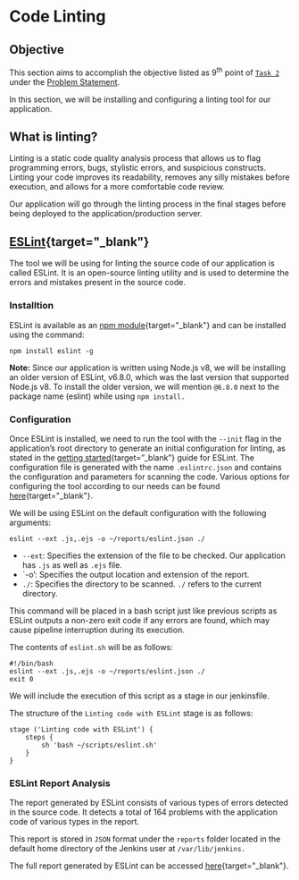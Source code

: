# Code Linting

## Objective

This section aims to accomplish the objective listed as 9<sup>th</sup> point of [`Task 2`](../problem-statement/#task-2) under the [Problem Statement](../problem-statement).

In this section, we will be installing and configuring a linting tool for our application.

## What is linting?

Linting is a static code quality analysis process that allows us to flag programming errors, bugs, stylistic errors, and suspicious constructs. Linting your code improves its readability, removes any silly mistakes before execution, and allows for a more comfortable code review.

Our application will go through the linting process in the final stages before being deployed to the application/production server.

## [ESLint](https://eslint.org/){target="_blank"}

The tool we will be using for linting the source code of our application is called ESLint. It is an open-source linting utility and is used to determine the errors and mistakes present in the source code.

### Installtion

ESLint is available as an [npm module](https://www.npmjs.com/package/eslint){target="_blank"} and can be installed using the command:

```
npm install eslint -g
```

**Note:** Since our application is written using Node.js v8, we will be installing an older version of ESLint, v6.8.0, which was the last version that supported Node.js v8. To install the older version, we will mention `@6.8.0` next to the package name (eslint) while using `npm install.`

### Configuration

Once ESLint is installed, we need to run the tool with the `--init` flag in the application’s root directory to generate an initial configuration for linting, as stated in the [getting started](https://eslint.org/docs/user-guide/getting-started){target=”_blank”} guide for ESLint. The configuration file is generated with the name `.eslintrc.json` and contains the configuration and parameters for scanning the code. Various options for configuring the tool according to our needs can be found [here](https://eslint.org/docs/user-guide/configuring/){target="_blank"}.

We will be using ESLint on the default configuration with the following arguments:

```
eslint --ext .js,.ejs -o ~/reports/eslint.json ./
```

- `--ext`: Specifies the extension of the file to be checked. Our application has `.js` as well as `.ejs` file.
- `-o’: Specifies the output location and extension of the report.
- `./`: Specifies the directory to be scanned. `./` refers to the current directory.

This command will be placed in a bash script just like previous scripts as ESLint outputs a non-zero exit code if any errors are found, which may cause pipeline interruption during its execution.

The contents of `eslint.sh` will be as follows:

```
#!/bin/bash
eslint --ext .js,.ejs -o ~/reports/eslint.json ./
exit 0
```

We will include the execution of this script as a stage in our jenkinsfile.

The structure of the `Linting code with ESLint` stage is as follows:

```
stage ('Linting code with ESLint') {
    steps {
        sh 'bash ~/scripts/eslint.sh'
    }
}
```

### ESLint Report Analysis

The report generated by ESLint consists of various types of errors detected in the source code. It detects a total of 164 problems with the application code of various types in the report.

This report is stored in `JSON` format under the `reports` folder located in the default home directory of the Jenkins user at `/var/lib/jenkins.`

The full report generated by ESLint can be accessed [here](reports/eslint.json){target="_blank"}.